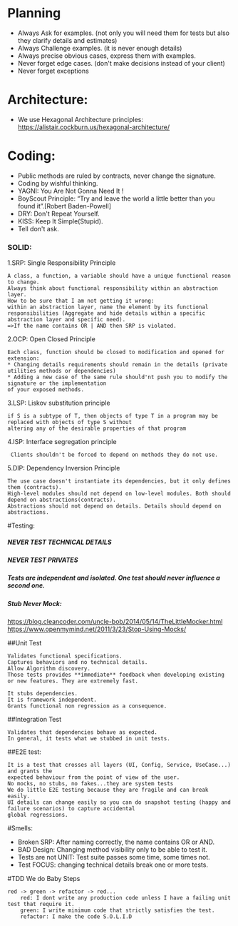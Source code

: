 # Planning

- Always Ask for examples. (not only you will need them for tests but also they clarify details and estimates)
- Always Challenge examples. (it is never enough details)
- Always precise obvious cases, express them with examples.
- Never forget edge cases. (don't make decisions instead of your client)
- Never forget exceptions

# Architecture:

- We use Hexagonal Architecture principles: https://alistair.cockburn.us/hexagonal-architecture/

# Coding:

- Public methods are ruled by contracts, never change the signature.
- Coding by wishful thinking.
- YAGNI: You Are Not Gonna Need It !
- BoyScout Principle: “Try and leave the world a little better than you found it”.[Robert Baden-Powell]
- DRY: Don't Repeat Yourself.
- KISS: Keep It Simple(Stupid).
- Tell don't ask.

### SOLID:

  1.SRP: Single Responsibility Principle

    A class, a function, a variable should have a unique functional reason to change.
    Always think about functional responsibility within an abstraction layer.
    How to be sure that I am not getting it wrong: 
    within an abstraction layer, name the element by its functional responsibilities (Aggregate and hide details within a specific abstraction layer and specific need).
    =>If the name contains OR | AND then SRP is violated.

  2.OCP: Open Closed Principle

    Each class, function should be closed to modification and opened for extension:
    * Changing details requirements should remain in the details (private utilities methods or dependencies)
    * Adding a new case of the same rule should'nt push you to modify the signature or the implementation 
    of your exposed methods.
  
  3.LSP: Liskov substitution principle
  
    if S is a subtype of T, then objects of type T in a program may be replaced with objects of type S without 
    altering any of the desirable properties of that program
  
  4.ISP: Interface segregation principle
  
     Clients shouldn't be forced to depend on methods they do not use.
     
  5.DIP: Dependency Inversion Principle  
  
    The use case doesn't instantiate its dependencies, but it only defines them (contracts).
    High-level modules should not depend on low-level modules. Both should depend on abstractions(contracts).
    Abstractions should not depend on details. Details should depend on abstractions.



#Testing:

##### NEVER TEST TECHNICAL DETAILS

##### NEVER TEST PRIVATES

##### Tests are independent and isolated. One test should never influence a second one.

##### Stub Never Mock: 
https://blog.cleancoder.com/uncle-bob/2014/05/14/TheLittleMocker.html
https://www.openmymind.net/2011/3/23/Stop-Using-Mocks/

##Unit Test

    Validates functional specifications.
    Captures behaviors and no technical details.
    Allow Algorithm discovery.
    Those tests provides **immediate** feedback when developing existing or new features. They are extremely fast.

    It stubs dependencies.
    It is framework independent.
    Grants functional non regression as a consequence.

##Integration Test

    Validates that dependencies behave as expected.
    In general, it tests what we stubbed in unit tests.

##E2E test:

    It is a test that crosses all layers (UI, Config, Service, UseCase...) and grants the
    expected behaviour from the point of view of the user.
    No mocks, no stubs, no fakes...they are system tests
    We do little E2E testing because they are fragile and can break easily.
    UI details can change easily so you can do snapshot testing (happy and failure scenarios) to capture accidental
    global regressions.

#Smells:

- Broken SRP: After naming correctly, the name contains OR or AND.
- BAD Design: Changing method visibility only to be able to test it.
- Tests are not UNIT: Test suite passes some time, some times not.
- Test FOCUS: changing technical details break one or more tests.

#TDD
    We do Baby Steps

    red -> green -> refactor -> red...
        red: I dont write any production code unless I have a failing unit test that require it.
        green: I write minimum code that strictly satisfies the test.
        refactor: I make the code S.O.L.I.D  
